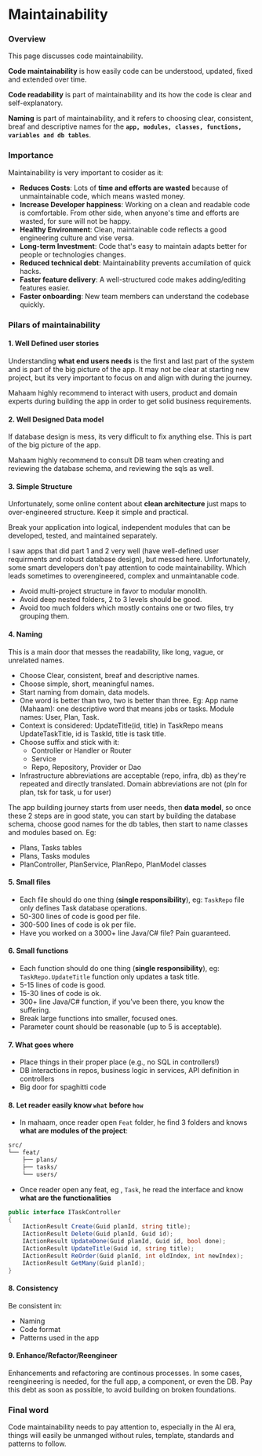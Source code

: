 # Maintainability

### Overview

This page discusses code maintainability.

**Code maintainability** is how easily code can be understood, updated, fixed and extended over time.

**Code readability** is part of maintainability and its how the code is clear and self-explanatory.

**Naming** is part of maintainability, and it refers to choosing clear, consistent, breaf and descriptive names for the **`app, modules, classes, functions, variables and db tables`**.

### Importance

Maintainability is very important to cosider as it:

- **Reduces Costs**: Lots of **time and efforts are wasted** because of unmaintainable code, which means wasted money.
- **Increase Developer happiness**: Working on a clean and readable code is comfortable. From other side, when anyone's time and efforts are wasted, for sure will not be happy.
- **Healthy Environment**: Clean, maintainable code reflects a good engineering culture and vise versa.
- **Long-term Investment**: Code that's easy to maintain adapts better for people or technologies changes.
- **Reduced technical debt**: Maintainability prevents accumilation of quick hacks.
- **Faster feature delivery**: A well-structured code makes adding/editing features easier.
- **Faster onboarding**: New team members can understand the codebase quickly.

### Pilars of maintainability

#### 1. Well Defined user stories

Understanding **what end users needs** is the first and last part of the system and is part of the big picture of the app. It may not be clear at starting new project, but its very important to focus on and align with during the journey.

Mahaam highly recommend to interact with users, product and domain experts during building the app in order to get solid business requirements.

#### 2. Well Designed Data model

If database design is mess, its very difficult to fix anything else. This is part of the big picture of the app.

Mahaam highly recommend to consult DB team when creating and reviewing the database schema, and reviewing the sqls as well.

#### 3. Simple Structure

Unfortunately, some online content about **clean architecture** just maps to over-engineered structure. Keep it simple and practical.

Break your application into logical, independent modules that can be developed, tested, and maintained separately.

I saw apps that did part 1 and 2 very well (have well-defined user requirments and robust database design), but messed here. Unfortunately, some smart developers don't pay attention to code maintainability. Which leads sometimes to overengineered, complex and unmaintanable code.

- Avoid multi-project structure in favor to modular monolith.
- Avoid deep nested folders, 2 to 3 levels should be good.
- Avoid too much folders which mostly contains one or two files, try grouping them.

#### 4. Naming

This is a main door that messes the readability, like long, vague, or unrelated names.

- Choose Clear, consistent, breaf and descriptive names.
- Choose simple, short, meaningful names.
- Start naming from domain, data models.
- One word is better than two, two is better than three. Eg: App name (Mahaam): one descriptive word that means jobs or tasks. Module names: User, Plan, Task.
- Context is considered: UpdateTitle(id, title) in TaskRepo means UpdateTaskTitle, id is TaskId, title is task title.
- Choose suffix and stick with it:
  - Controller or Handler or Router
  - Service
  - Repo, Repository, Provider or Dao
- Infrastructure abbreviations are acceptable (repo, infra, db) as they're repeated and directly translated. Domain abbreviations are not (pln for plan, tsk for task, u for user)

The app building journey starts from user needs, then **data model**, so once these 2 steps are in good state, you can start by building the database schema, choose good names for the db tables, then start to name classes and modules based on. Eg:

- Plans, Tasks tables
- Plans, Tasks modules
- PlanController, PlanService, PlanRepo, PlanModel classes

#### 5. Small files

- Each file should do one thing (**single responsibility**), eg: `TaskRepo` file only defines Task database operations.
- 50-300 lines of code is good per file.
- 300-500 lines of code is ok per file.
- Have you worked on a 3000+ line Java/C# file? Pain guaranteed.

#### 6. Small functions

- Each function should do one thing (**single responsibility**), eg: `TaskRepo.UpdateTitle` function only updates a task title.
- 5-15 lines of code is good.
- 15-30 lines of code is ok.
- 300+ line Java/C# function, if you’ve been there, you know the suffering.
- Break large functions into smaller, focused ones.
- Parameter count should be reasonable (up to 5 is acceptable).

#### 7. What goes where

- Place things in their proper place (e.g., no SQL in controllers!)
- DB interactions in repos, business logic in services, API definition in controllers
- Big door for spaghitti code

#### 8. Let reader easily know `what` before `how`

- In mahaam, once reader open `Feat` folder, he find 3 folders and knows **what are modules of the project**:

```bash
src/
└── feat/
	├── plans/
    ├── tasks/
    └── users/
```

- Once reader open any feat, eg , `Task`, he read the interface and know **what are the functionalities**

```C#
public interface ITaskController
{
	IActionResult Create(Guid planId, string title);
	IActionResult Delete(Guid planId, Guid id);
	IActionResult UpdateDone(Guid planId, Guid id, bool done);
	IActionResult UpdateTitle(Guid id, string title);
	IActionResult ReOrder(Guid planId, int oldIndex, int newIndex);
	IActionResult GetMany(Guid planId);
}
```

#### 8. Consistency

Be consistent in:

- Naming
- Code format
- Patterns used in the app

#### 9. Enhance/Refactor/Reengineer

Enhancements and refactoring are continous processes. In some cases, reengineering is needed, for the full app, a component, or even the DB. Pay this debt as soon as possible, to avoid building on broken foundations.

### Final word

Code maintainability needs to pay attention to, especially in the AI era, things will easily be unmanged without rules, template, standards and patterns to follow.
